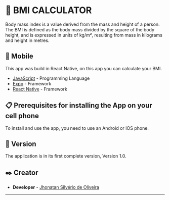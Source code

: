 # 📓 BMI CALCULATOR

Body mass index is a value derived from the mass and height of a person. The BMI is defined as the body mass divided by the square of the body height, and is expressed in units of kg/m², resulting from mass in kilograms and height in metres.

## 📱 Mobile

This app was build in React Native, on this app you can calculate your BMI.

* [JavaScript](https://developer.mozilla.org/en-US/docs/Web/JavaScript) - Programming Language
* [Expo](https://docs.expo.dev/) - Framework
* [React Native](https://reactnative.dev/docs/getting-started) - Framework

## 📋 Prerequisites for installing the App on your cell phone

To install and use the app, you need to use an Android or IOS phone.

## 📌 Version

The application is in its first complete version, Version 1.0.

## ✒️ Creator

* **Developer** - [Jhonatan Silvério de Oliveira](https://github.com/Jh0wjso)

---
